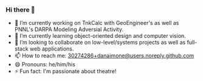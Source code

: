 ### Hi there 👋
- 🔭 I’m currently working on TnkCalc with GeoEngineer's as well as PNNL's DARPA Modeling Adversial Activity.
- 🌱 I’m currently learning object-oriented design and computer vision.
- 👯 I’m looking to collaborate on low-level/systems projects as well as full-stack web applications.
- 📫 How to reach me: 30274286+danaimone@users.noreply.github.com
- 😄 Pronouns: he/him/his
- ⚡ Fun fact: I'm passionate about theatre!
